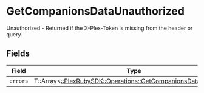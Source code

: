 # GetCompanionsDataUnauthorized

Unauthorized - Returned if the X-Plex-Token is missing from the header or query.


## Fields

| Field                                                                                                                      | Type                                                                                                                       | Required                                                                                                                   | Description                                                                                                                |
| -------------------------------------------------------------------------------------------------------------------------- | -------------------------------------------------------------------------------------------------------------------------- | -------------------------------------------------------------------------------------------------------------------------- | -------------------------------------------------------------------------------------------------------------------------- |
| `errors`                                                                                                                   | T::Array<[::PlexRubySDK::Operations::GetCompanionsDataPlexErrors](../../models/operations/getcompanionsdataplexerrors.md)> | :heavy_minus_sign:                                                                                                         | N/A                                                                                                                        |